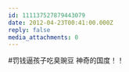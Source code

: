 ```yaml
---
id: 111137527879443079
date: 2012-04-23T00:41:00.000Z
reply: false
media_attachments: 0
---
```


#罚钱逼孩子吃臭豌豆 神奇的国度！！ ​​​​

